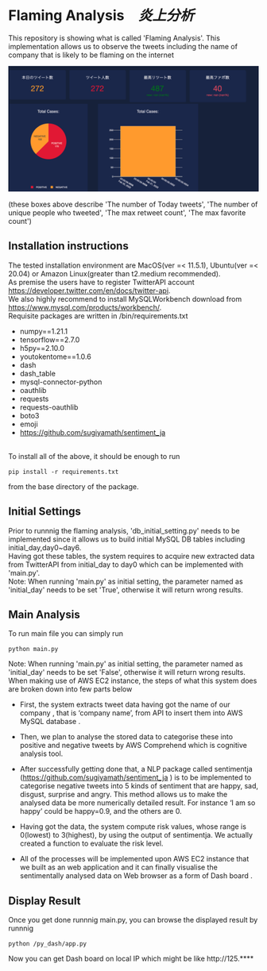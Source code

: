 # Flaming Analysis　*炎上分析*
This repository is showing what is called 'Flaming Analysis'. 
This implementation allows us to observe the tweets including the name of company that is likely to be flaming on the internet
<p align="center">
  <img src="./img/dash.png" alt="Size Limit CLI" width="738">
</p>
(these boxes above describe 'The number of Today tweets', 'The number of unique people who tweeted', 'The max retweet count', 'The max favorite count')

Installation instructions
-------------------------

The tested installation environment are MacOS(ver =< 11.5.1), Ubuntu(ver =< 20.04) or Amazon Linux(greater than t2.medium recommended).<br>
As premise the users have to register TwitterAPI account <https://developer.twitter.com/en/docs/twitter-api>.<br>
We also highly recommend to install MySQLWorkbench download from <https://www.mysql.com/products/workbench/>.<br>
Requisite packages are written in /bin/requirements.txt
* numpy==1.21.1
* tensorflow==2.7.0
* h5py==2.10.0
* youtokentome==1.0.6
* dash
* dash_table
* mysql-connector-python
* oauthlib
* requests
* requests-oauthlib
* boto3
* emoji
* <https://github.com/sugiyamath/sentiment_ja>
<br>
To install all of the above, it should be enough to run

    pip install -r requirements.txt

from the base directory of the package.

Initial Settings
-------------------------
Prior to runnnig the flaming analysis, 'db_initial_setting.py' needs to be implemented since it allows us to build initial MySQL DB tables including initial_day,day0~day6.<br>
Having got these tables, the system requires to acquire new extracted data from TwitterAPI from initial_day to day0 which can be implemented with 'main.py'.<br>
Note: When running 'main.py' as initial setting, the parameter named as 'initial_day' needs to be set 'True', otherwise it will return wrong results.

Main Analysis
-------------------------
To run main file you can simply run

    python main.py

Note: When running 'main.py' as initial setting, the parameter named as 'initial_day' needs to be set 'False', otherwise it will return wrong results.<br>
When making use of AWS EC2 instance, the steps of what this system does are broken down into few parts below<br>
* First, the system extracts tweet data having got the name of our company , that is ‘company name’, from API to insert them into AWS MySQL database .

* Then, we plan to analyse the stored data to categorise these into positive and negative tweets by AWS Comprehend which is cognitive analysis tool.

* After successfully getting done that, a NLP package called sentimentja (https://github.com/sugiyamath/sentiment_ja ) is to be implemented to categorise negative tweets into 5 kinds of sentiment that are happy, sad, disgust, surprise and angry. This method allows us to make the analysed data be more numerically detailed result. For instance ‘I am so happy’ could be happy=0.9, and the others are 0.

* Having got the data, the system compute risk values, whose range is 0(lowest) to 3(highest), by using the output of sentimentja. We actually created a function to evaluate the risk level.

* All of the processes will be implemented upon AWS EC2 instance that we built as an web application and it can finally visualise the sentimentally analysed data on Web browser as a form of Dash board .

Display Result
-------------------------
Once you get done runnnig main.py, you can browse the displayed result by runnnig

    python /py_dash/app.py
Now you can get Dash board on local IP which might be like http://125.****


